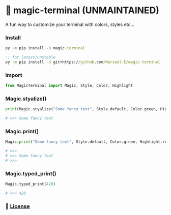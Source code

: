 # :art: magic-terminal (UNMAINTAINED)
A fun way to customize your terminal with colors, styles etc...

### Install
```cmd
py -m pip install -U magic-terminal

:: for latest/unstable
py -m pip install -U git+https://github.com/Marseel-E/magic-terminal
```
### Import
```py
from MagicTerminal import Magic, Style, Color, Highlight
```

### Magic.styalize()
```py
print(Magic.styalize("Some fancy text", Style.default, Color.green, Highlight.red))

# >>> Some fancy text
```

### Magic.print()
```py
Magic.print("Some fancy text", Style.default, Color.green, Highlight.red, True, True)

# >>> 
# >>> Some fancy text
# >>> 
```

### Magic.typed_print()
```py
Magic.typed_print(420)

# >>> 420
```

### 📜 [License](LICENSE)
